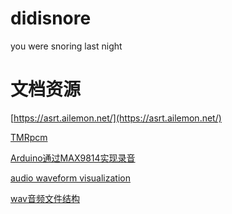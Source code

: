 # didisnore
you were snoring last night



# 文档资源

[https://asrt.ailemon.net/](https://asrt.ailemon.net/)

[TMRpcm](https://github.com/TMRh20/TMRpcm)

[Arduino通过MAX9814实现录音](http://t.zoukankan.com/Ray-liang-p-9786154.html)

[audio waveform visualization](https://wavesurfer-js.org/)

[wav音频文件结构](
https://blog.csdn.net/ljrsunshine/article/details/89320026?spm=1001.2101.3001.6650.14&utm_medium=distribute.pc_relevant.none-task-blog-2%7Edefault%7EBlogCommendFromBaidu%7ERate-14-89320026-blog-119172001.pc_relevant_aa&depth_1-utm_source=distribute.pc_relevant.none-task-blog-2%7Edefault%7EBlogCommendFromBaidu%7ERate-14-89320026-blog-119172001.pc_relevant_aa&utm_relevant_index=15)
